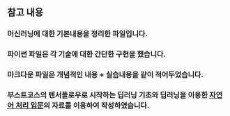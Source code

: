 ## 참고 내용

### 머신러닝에 대한 기본내용을 정리한 파일입니다.

### 파이썬 파일은 각 기술에 대한 간단한 구현을 했습니다.

### 마크다운 파일은 개념적인 내용 + 실습내용을 같이 적어두었습니다.

### 부스트코스의 텐서플로우로 시작하는 딥러닝 기초와 딥러닝을 이용한 [자연어 처리 입문](https://wikidocs.net/157265)의 자료를 이용하여 작성하였습니다.

